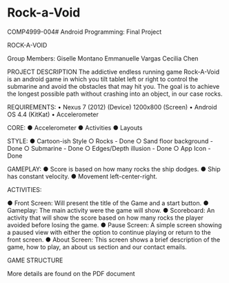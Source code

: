 Rock-a-Void
===========

COMP4999-004# Android Programming: Final Project

ROCK-A-VOID

Group Members:
Giselle Montano 
Emmanuelle Vargas 
Cecilia Chen 
 
PROJECT DESCRIPTION
The addictive endless running game Rock-A-Void is an android game in which you tilt tablet left or right to control the submarine and avoid the obstacles that may hit you. The goal is to achieve the longest possible path without crashing into an object, in our case rocks.
 
REQUIREMENTS:
•	Nexus 7 (2012) (Device) 1200x800 (Screen)
•	Android OS 4.4 (KitKat)
•	Accelerometer

CORE:
●     Accelerometer
●     Activities
●     Layouts
 
 
STYLE:
●     Cartoon-ish Style
○     Rocks - Done
○     Sand floor background - Done
○     Submarine - Done
○     Edges/Depth illusion - Done
○     App Icon - Done
 
 
GAMEPLAY:
● 	Score is based on how many rocks the ship dodges.
●     Ship has constant velocity.
●     Movement left-center-right.
 
 
ACTIVITIES:
 
● 	Front Screen: Will present the title of the Game and a start button.
● 	Gameplay: The main activity were the game will show.
● 	Scoreboard: An activity that will show the score based on how many rocks the player avoided before losing the game.
● 	Pause Screen: A simple screen showing a paused view with either the option to continue playing or return to the front screen.
●	 About Screen: This screen shows a brief description of the game, how to play, an about us section and our contact emails. 
 
GAME STRUCTURE

More details are found on the PDF document
 


